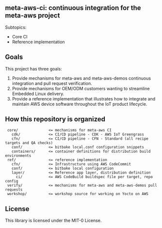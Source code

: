 ## meta-aws-ci: continuous integration for the meta-aws project

Subtopics:

* Core CI
* Reference implementation

## Goals

This project has three goals:

1. Provide mechanisms for meta-aws and meta-aws-demos continuous
   integration and pull request verification.
2. Provide mechanisms for OEM/ODM customers wanting to streamline
   Embedded Linux delivery.
3. Provide a reference implementation that illustrates how to
   integrate and maintain AWS device software throughout the IoT
   product lifecycle.

## How this repository is organized

```text
 core/              <= mechanisms for meta-aws CI
   cdk/             <= CI/CD pipeline - CDK - AWS IoT Greengrass
   cfn/             <= CI/CD pipeline - CFN - Standard (all recipe targets and QA checks)
   conf/            <= bitbake local.conf configuration snippets
   containers/      <= container definitions for distribution build environments
 ref/               <= reference implementation
   cfn/             <= Infrastructure using AWS CodeCommit
   conf/            <= bitbake local configuration
   layer/           <= Reference app layer, distribution definition
     ci/            <= AWS CodeBuild buildspec file per target, repo config
 verify/            <= mechanisms for meta-aws and meta-aws-demos pull requests
 workshop/          <= workshop source for working on Yocto on AWS
```

## License

This library is licensed under the MIT-0 License.

